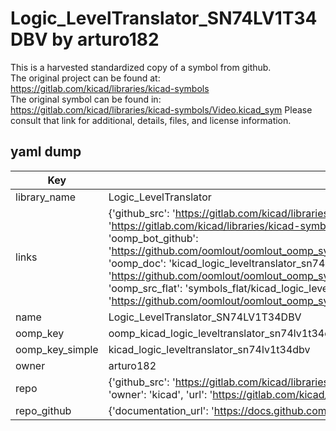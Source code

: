 # Logic_LevelTranslator_SN74LV1T34DBV by arturo182  
This is a harvested standardized copy of a symbol from github.  
The original project can be found at:  
https://gitlab.com/kicad/libraries/kicad-symbols  
The original symbol can be found in:
https://gitlab.com/kicad/libraries/kicad-symbols/Video.kicad_sym
Please consult that link for additional, details, files, and license information.  
## yaml dump  
| Key | Value |  
| --- | --- |  
| library_name | Logic_LevelTranslator |  
| links | {'github_src': 'https://gitlab.com/kicad/libraries/kicad-symbols/Video.kicad_sym', 'github_src_repo': 'https://gitlab.com/kicad/libraries/kicad-symbols', 'oomp_bot': 'kicad_logic_leveltranslator_sn74lv1t34dbv/working', 'oomp_bot_github': 'https://github.com/oomlout/oomlout_oomp_symbol_bot/tree/main/kicad_logic_leveltranslator_sn74lv1t34dbv/working', 'oomp_doc': 'kicad_logic_leveltranslator_sn74lv1t34dbv/working', 'oomp_doc_github': 'https://github.com/oomlout/oomlout_oomp_symbol_doc/tree/main/kicad_logic_leveltranslator_sn74lv1t34dbv/working', 'oomp_src_flat': 'symbols_flat/kicad_logic_leveltranslator_sn74lv1t34dbv/working', 'oomp_src_flat_github': 'https://github.com/oomlout/oomlout_oomp_symbol_src/tree/main/kicad_logic_leveltranslator_sn74lv1t34dbv/working'} |  
| name | Logic_LevelTranslator_SN74LV1T34DBV |  
| oomp_key | oomp_kicad_logic_leveltranslator_sn74lv1t34dbv |  
| oomp_key_simple | kicad_logic_leveltranslator_sn74lv1t34dbv |  
| owner | arturo182 |  
| repo | {'github_src': 'https://gitlab.com/kicad/libraries/kicad-symbols/Video.kicad_sym', 'name': 'libraries/kicad-symbols', 'owner': 'kicad', 'url': 'https://gitlab.com/kicad/libraries/kicad-symbols'} |  
| repo_github | {'documentation_url': 'https://docs.github.com/rest/repos/repos#get-a-repository', 'message': 'Not Found'} |  

